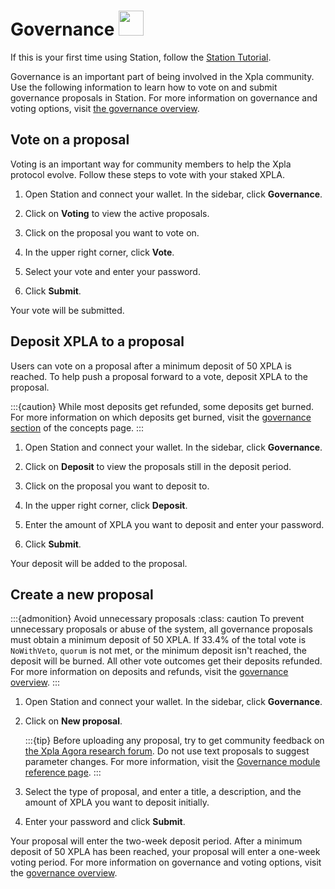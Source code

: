 # Governance <img src="/img/Governance.svg" height="40px">

If this is your first time using Station, follow the [Station Tutorial](download/station-desktop.md).

Governance is an important part of being involved in the Xpla community. Use the following information to learn how to vote on and submit governance proposals in Station. For more information on governance and voting options, visit [the governance overview](../protocol.md#governance).

## Vote on a proposal

Voting is an important way for community members to help the Xpla protocol evolve. Follow these steps to vote with your staked XPLA.

1. Open Station and connect your wallet. In the sidebar, click **Governance**.

2. Click on **Voting** to view the active proposals.

3. Click on the proposal you want to vote on.

4. In the upper right corner, click **Vote**.

5. Select your vote and enter your password.

6. Click **Submit**.

Your vote will be submitted.

## Deposit XPLA to a proposal

Users can vote on a proposal after a minimum deposit of 50 XPLA is reached. To help push a proposal forward to a vote, deposit XPLA to the proposal.

:::{caution} While most deposits get refunded, some deposits get burned. For more information on which deposits get burned, visit the [governance section](../protocol.md#governance) of the concepts page.
:::

1. Open Station and connect your wallet. In the sidebar, click **Governance**.

2. Click on **Deposit** to view the proposals still in the deposit period.

3. Click on the proposal you want to deposit to.

4. In the upper right corner, click **Deposit**.

5. Enter the amount of XPLA you want to deposit and enter your password.

6.  Click **Submit**.

Your deposit will be added to the proposal.

## Create a new proposal

:::{admonition} Avoid unnecessary proposals
:class: caution
To prevent unnecessary proposals or abuse of the system, all governance proposals must obtain a minimum deposit of 50 XPLA. If 33.4% of the total vote is `NoWithVeto`, `quorum` is not met, or the minimum deposit isn't reached, the deposit will be burned. All other vote outcomes get their deposits refunded. For more information on deposits and refunds, visit the [governance overview](../protocol.md#governance).
:::

1. Open Station and connect your wallet. In the sidebar, click **Governance**.

2. Click on **New proposal**.

    :::{tip}
    Before uploading any proposal, try to get community feedback on [the Xpla Agora research forum](https://agora.c2x.world).
    Do not use text proposals to suggest parameter changes. For more information, visit the [Governance module reference page](../../develop/module-specifications/spec-governance.md).
    :::

3. Select the type of proposal, and enter a title, a description, and the amount of XPLA you want to deposit initially.

4. Enter your password and click **Submit**.

Your proposal will enter the two-week deposit period. After a minimum deposit of 50 XPLA has been reached, your proposal will enter a one-week voting period. For more information on governance and voting options, visit the [governance overview](../protocol.md#governance).
